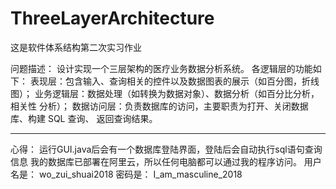 # ThreeLayerArchitecture
这是软件体系结构第二次实习作业

问题描述：
  设计实现一个三层架构的医疗业务数据分析系统。
  各逻辑层的功能如下：
  表现层：包含输入、查询相关的控件以及数据图表的展示（如百分图，折线图）；
  业务逻辑层：数据处理（如转换为数据对象）、数据分析（如百分比分析，相关性
  分析）；
  数据访问层：负责数据库的访问，主要职责为打开、关闭数据库、构建 SQL 查询、
  返回查询结果。
  
********************************************************************

心得：
  运行GUI.java后会有一个数据库登陆界面，登陆后会自动执行sql语句查询信息
  我的数据库已部署在阿里云，所以任何电脑都可以通过我的程序访问。
  用户名是：  wo_zui_shuai2018
  密码是：    I_am_masculine_2018
